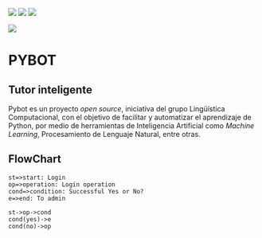 
![](https://img.shields.io/badge/tag-v1.0-blue) 
![](https://img.shields.io/badge/%E2%9C%93-collaborative_etiquette-brightgreen.svg) 
![](https://img.shields.io/dub/l/vibe-d.svg) 


![](https://www.python.org/static/community_logos/python-powered-h-140x182.png) 


#  PYBOT
## Tutor inteligente
Pybot es un proyecto *open source*, iniciativa del grupo Lingüística Computacional, con el objetivo de facilitar y automatizar el aprendizaje de Python, por medio de herramientas de Inteligencia Artificial como *Machine Learning*, Procesamiento de Lenguaje Natural, entre otras.

## FlowChart

```flow
st=>start: Login
op=>operation: Login operation
cond=>condition: Successful Yes or No?
e=>end: To admin

st->op->cond
cond(yes)->e
cond(no)->op
```
